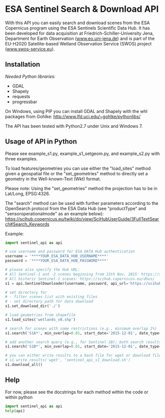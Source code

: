 ESA Sentinel Search & Download API
=====

With this API you can easily search and download scenes from the ESA Copernicus program using the ESA Sentinels Scientific Data Hub. It has been developed for data acquisition at Friedrich-Schiller-University Jena, Department for Earth Observation (www.eo.uni-jena.de) and is part of the EU-H2020 Satellite-based Wetland Observation Service (SWOS) project (www.swos-service.eu). 

Installation
-----------
*Needed Python libraries:*
* GDAL
* Shapely
* requests
* progressbar

On Windows, using PIP you can install GDAL and Shapely with the whl packages from Gohlke:
http://www.lfd.uci.edu/~gohlke/pythonlibs/

The API has been tested with Python2.7 under Unix and Windows 7.

Usage of API in Python
-----------
Please see example_s1.py, example_s1_setgeom.py, and example_s2.py with three examples. 

To load features/geometries you can use either the "load_sites" method given a geospatial file or the "set_geometries" method to directly set a geometry in the Well-known-Text (Wkt) format. 
 
Please note: Using the "set_geometries" method the projection has to be in Lat/Long, EPSG:4326. 

The "search" method can be used with further parameters according to the OpenSearch protocol from the ESA Data Hub (see "productType" and "sensoroperationalmode" as an example below): 
https://scihub.copernicus.eu/twiki/do/view/SciHubUserGuide/3FullTextSearch#Search_Keywords

Example:

```Python
import sentinel_api as api

# use username and password for ESA DATA Hub authentication
username = '****YOUR_ESA_DATA_HUB_USERNAME****'
password = '****YOUR_ESA_DATA_HUB_PASSWORD****'

# please also specify the Hub URL:
# All Sentinel-1 and -2 scenes beginning from 15th Nov. 2015: https://scihub.copernicus.eu/apihub/
# All historic Sentinel-1 scenes: https://scihub.copernicus.eu/dhus/
s1 = api.SentinelDownloader(username, password, api_url='https://scihub.copernicus.eu/apihub/')

# set directory for
# - filter scenes list with existing files
# - set directory path for data download
s1.set_download_dir('./')

# load geometries from shapefile
s1.load_sites('wetlands_v8.shp')

# search for scenes with some restrictions (e.g., minimum overlap 1%)
s1.search('S1A*', min_overlap=0.01, start_date='2015-12-01', date_type='beginPosition', productType='GRD', sensoroperationalmode='IW')

# add another search query (e.g., for Sentinel-1B); both search results will be merged
s1.search('S1B*', min_overlap=0.01, start_date='2015-12-01', date_type='beginPosition', productType='GRD', sensoroperationalmode='IW')

# you can either write results to a bash file for wget or download files directly in this script
# s1.write_results('wget', 'sentinel_api_s1_download.sh')
s1.download_all()
```

Help
-----------
For now, please see the docstrings for each method within the code or within python

```Python
import sentinel_api as api
help(api)
```